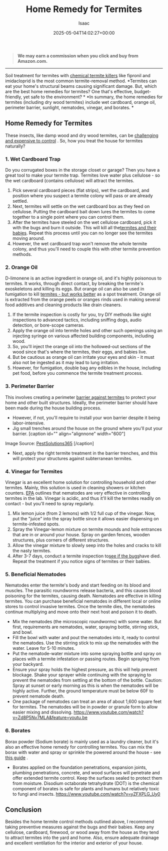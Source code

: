 ﻿---
author: Isaac
layout: post
title: Home Remedy for Termites
date: '2025-05-04T14:02:27+00:00'
categories:
- Guide
- Termites
tags: []
slug: /home-remedy-for-termites/
lastmod: 2025-05-07T12:21:27+03:00
---
> **We may earn a commission when you click and buy from Amazon.com.**
>

---
Soil treatment for termites with
[chemical termite killers](https://pestpolicy.com/best-termite-killer/)
like fipronil and imidacloprid is the most common termite-removal method.
*Termites can eat your home's structural beams causing significant damage. But, which are the best home remedies for termites? One that's effective, budget-friendly, yet safe to the environment? *
*In summary, the home remedies for termites (including dry wood termites) include wet cardboard, orange oil, perimeter barrier, sunlight, nematodes, vinegar, and borates. *
## Home Remedy for Termites
These insects, like damp wood and dry wood termites, can be
[challenging and expensive to control](https://www.wikihow.com/Get-Rid-of-Termites)
. So, how you treat the house for termites naturally?

### 1. Wet Cardboard Trap
Do you corrugated boxes in the storage closet or garage? Then you have a great tool to make your termite trap. Termites love water plus cellulose - so the wet cardboard (contains cellulose) will attract the termites.
1. Pick several cardboard pieces (flat strips), wet the cardboard, and position where you suspect a termite colony will pass or are already settled.
2. Next, termites will settle on the wet cardboard box as they feed on cellulose. Putting the cardboard bait down lures the termites to come together to a single point where you can control them.
3. After the termites have steeled on the wet cellulose cardboard, pick it with the bugs and burn it outside. This will kill all the[termites and their babies](https://pestpolicy.com/what-does-a-termite-look-like/). Repeat this process until you can no longer see the termites moving around.
4. However, the wet cardboard trap won't remove the whole termite colony, and thus you'll need to couple this with other termite prevention methods.
### 2. Orange Oil
D-limonene is an active ingredient in orange oil, and it's highly poisonous to termites. It works, through direct contact, by breaking the termite's exoskeletons and killing its eggs.
But orange oil can also be used in fumigation to kill
[termites - but works better](https://pestpolicy.com/subterranean-termites-treatment/)
as a spot treatment.
Orange oil is extracted from the orange peels or oranges rinds used in making several food additives and cleaning products like drain cleaners.
1. If the termite inspection is costly for you, try DIY methods like sight inspections to advanced tactics, including sniffing dogs, audio detection, or bore-scope cameras.
2. Apply the orange oil into termite holes and other such openings using an injecting syringe on various affected building components, including wood.
3. So, you'll inject the orange oil into the hollowed-out sections of the wood since that's where the termites, their eggs, and babies live.
4. But be cautious as orange oil can irritate your eyes and skin - it must also not be ingested as it may lead to lung irritation.
5. However, for fumigation, double bag any edibles in the house, including pet food, before you commence the termite treatment process.
### 3. Perimeter Barrier
This involves creating a perimeter
[barrier against termites](https://www.termite.com/Termite-Barrier-Treatments.pdf)
to protect your home and other built structures. Ideally, the perimeter barrier should have been made during the house building process.
- However, if not, you'll require to install your won barrier despite it being labor-intensive.
- Jig small trenches around the house on the ground where you'll put your barrier.
[caption id="" align="alignnone" width="600"]

Image Source:
[PestSolutions365](https://pestsolutions365.com//termites-101/full-perimeter-treatment/)
[/caption]
- Next, apply the right termite treatment in the barrier trenches, and this will protect your structures against subterranean termites.
### 4. Vinegar for Termites
Vinegar is an excellent home solution for controlling household and other termites. Mainly, this solution is used in cleaning showers or kitchen counters.
[EPA](https://www.epa.gov/safepestcontrol/termites-how-identify-and-control-them)
outlines that nematodes are very effective in controlling termites in the lab. Vinegar is acidic, and thus it'll kill the termites readily on contact - but you'll need to spray regularly.
1. Mix lemon juice (from 2 lemons) with 1/2 full cup of the vinegar. Now, put the "juice" into the spray bottle since it allows easier dispensing on termite-infested spots.
2. Spray the Vinegar-lemon mixture on termite mounds and hole entrances that are in or around your house. Spray on garden fences, wooden structures, plus corners of different structures.
3. Allow the vinegar mixture to slowly seep into the holes and cracks to kill the nasty termites.
4. After 3-7 days, conduct a termite inspection to[see if the bugs](https://pestpolicy.com/can-you-see-bed-bugs/)have died. Repeat the treatment if you notice signs of termites or their babies.
### 5. Beneficial Nematodes
Nematodes enter the termite's body and start feeding on its blood and muscles. The parasitic roundworms release bacteria, and this causes blood poisoning for the termites, causing death. Nematodes are effective in killing termites.
You can purchase beneficial nematodes in different local or online stores to control invasive termites. Once the termite dies, the nematodes continue multiplying and move onto their next host and poison it to death.
- Mix the nematodes (the microscopic roundworms) with some water. But first, requirements are nematodes, water, spraying bottle, stirring stick, and bowl.
- Fill the bowl with water and pout the nematodes into it, ready to control the nematodes. Use the stirring stick to mix up the nematodes with the water. Leave for 5-10 minutes.
- Put the nematode-water mixture into some spraying bottle and spray on places with a termite infestation or passing routes. Begin spraying from your backyard.
- Ensure your spray holds the highest pressure, as this will help prevent blockage. Shake your sprayer while continuing with the spraying to prevent the nematodes from settling at the bottom of the bottle.
Caution: Spray at sunset or early morning as this is when the nematodes will be highly active. Further, the ground temperature must be below 60F to prevent nematode death.
- One package of nematodes can treat an area of about 1,600 square feet for termites. The nematodes will be in powder or granule form to allow easier mixing and dissolving.
https://www.youtube.com/watch?v=Zd8P5Nv7MLA&feature=youtu.be
### 6. Borates
Borax powder (Sodium borate) is mainly used as a laundry cleaner, but it's also an effective home remedy for controlling termites. You can mix the borax with water and spray or sprinkle the powered around the house - see
[this guide](http://nisuscorp.com/pest-management-professionals/products/bora-care#The-Science-Behind-Bora-Care)
.
- Borates applied on the foundation penetrations, expansion joints, plumbing penetrations, concrete, and wood surfaces will penetrate and offer extended termite control. Keep the surfaces sealed to protect them from moisture.
Disodium octaborate tetrahydrate (DOT) is the chemical component of borates is safe for plants and humans but relatively toxic to fungi and insects.
https://www.youtube.com/watch?v=yZFXPLG_Uy0
## Conclusion
Besides the home termite control methods outlined above, I recommend taking preventive measures against the bugs and their babies.
Keep any cellulose, cardboard, firewood, or wood away from the house as they tend to attract termites into the yard and home. Also, ensure adequate drainage and excellent ventilation for the interior and exterior of your house.
